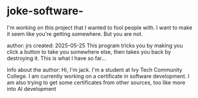 # joke-software-
I'm working on this project that I wanted to fool people with. I want to make it seem like you're getting somewhere. But you are not.

author: jrs
created: 2025-05-25
This program tricks you by making you click a button to take you somewhere else, then takes you back by destroying it.
This is what I have so far...

Info about the author:
Hi, I'm jack. I'm a student at Ivy Tech Community College. 
I am currently working on a certificate in software development.
I am also trying to get some certificates from other sources, too like more into AI development
